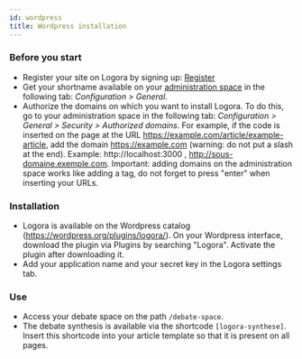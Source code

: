 ```yaml
---
id: wordpress
title: Wordpress installation
---
```


### Before you start 

- Register your site on Logora by signing up: [Register](https://logora.fr/en/signup)
- Get your shortname available on your [administration space](https://admin.logora.fr) in the following tab: *Configuration > General*.
- Authorize the domains on which you want to install Logora. To do this, go to your administration space in the following tab: *Configuration > General > Security > Authorized domains*. For example, if the code is inserted on the page at the URL https://example.com/article/example-article, add the domain https://example.com (warning: do not put a slash at the end). Example: http://localhost:3000 , http://sous-domaine.exemple.com.  Important: adding domains on the administration space works like adding a tag, do not forget to press "enter" when inserting your URLs.

### Installation

- Logora is available on the Wordpress catalog (https://wordpress.org/plugins/logora/). On your Wordpress interface, download the plugin via Plugins by searching "Logora". Activate the plugin after downloading it.
- Add your application name and your secret key in the Logora settings tab.

### Use

- Access your debate space on the path `/debate-space`. 
- The debate synthesis is available via the shortcode `[logora-synthese]`. Insert this shortcode into your article template so that it is present on all pages. 

